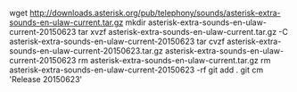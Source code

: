 wget http://downloads.asterisk.org/pub/telephony/sounds/asterisk-extra-sounds-en-ulaw-current.tar.gz
mkdir asterisk-extra-sounds-en-ulaw-current-20150623
tar xvzf asterisk-extra-sounds-en-ulaw-current.tar.gz -C asterisk-extra-sounds-en-ulaw-current-20150623
tar cvzf asterisk-extra-sounds-en-ulaw-current-20150623.tar.gz asterisk-extra-sounds-en-ulaw-current-20150623
rm asterisk-extra-sounds-en-ulaw-current.tar.gz
rm asterisk-extra-sounds-en-ulaw-current-20150623 -rf
git add .
git cm 'Release 20150623'
